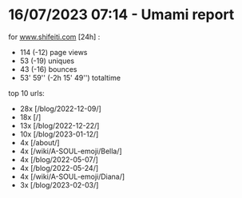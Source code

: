 # 16/07/2023 07:14 - Umami report
for www.shifeiti.com [24h] :

 - 114 (-12) page views
 - 53 (-19) uniques
 - 43 (-16) bounces
 - 53' 59'' (-2h 15' 49'') totaltime


top 10 urls:
 - 28x [/blog/2022-12-09/]
 - 18x [/]
 - 13x [/blog/2022-12-22/]
 - 10x [/blog/2023-01-12/]
 - 4x [/about/]
 - 4x [/wiki/A-SOUL-emoji/Bella/]
 - 4x [/blog/2022-05-07/]
 - 4x [/blog/2022-05-24/]
 - 4x [/wiki/A-SOUL-emoji/Diana/]
 - 3x [/blog/2023-02-03/]


